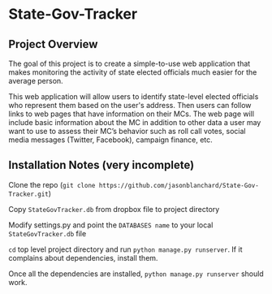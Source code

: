 State-Gov-Tracker
=================

Project Overview
----------------
The goal of this project is to create a simple-to-use web application that makes monitoring the activity of state elected officials  much easier for the average person. 

This web application will allow users to identify state-level elected officials who represent them based on the user's address. Then users can follow links to web pages that have information on their MCs. The web page will include basic information about the MC in addition to other data a user may want to use to assess their MC’s behavior such as roll call votes, social media messages (Twitter, Facebook), campaign finance, etc.

Installation Notes (very incomplete)
------------
Clone the repo (`git clone https://github.com/jasonblanchard/State-Gov-Tracker.git`)

Copy `StateGovTracker.db` from dropbox file to project directory

Modify settings.py and point the `DATABASES name` to your local `StateGovTracker.db` file

`cd` top level project directory and run `python manage.py runserver`. If it complains about dependencies, install them.

Once all the dependencies are installed, `python manage.py runserver` should work.




